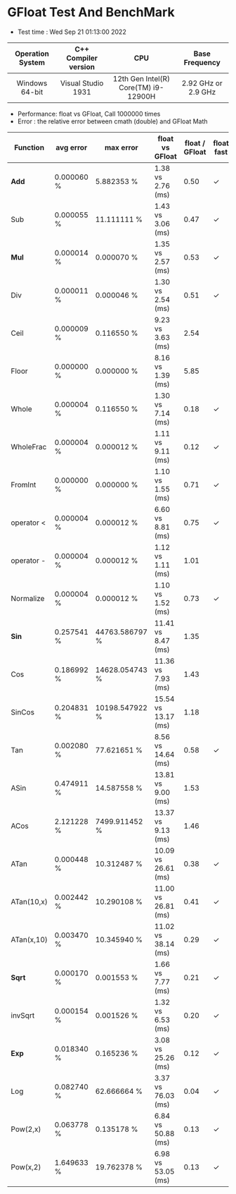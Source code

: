 # GFloat Test And BenchMark
 * Test time : Wed Sep 21 01:13:00 2022

|Operation System| C++ Compiler version |CPU  | Base Frequency  |
|:--:|:--:|:--:|:--:|
|Windows 64-bit|Visual Studio 1931|12th Gen Intel(R) Core(TM) i9-12900H|2.92 GHz or  2.9 GHz |
 * Performance: float vs GFloat,  Call 1000000 times
 * Error : the relative error between cmath (double) and GFloat Math 

|Function| avg error|max error| float vs GFloat | float / GFloat | float fast| GFloat fast|
|--|--|--|--|--|--|--|
|**Add**|0.000060 %|5.882353 %|1.38 vs 2.76  (ms) |0.50|$\checkmark$||
|Sub|0.000055 %|11.111111 %|1.43 vs 3.06  (ms) |0.47|$\checkmark$||
|**Mul**|0.000014 %|0.000070 %|1.35 vs 2.57  (ms) |0.53|$\checkmark$||
|Div|0.000011 %|0.000046 %|1.30 vs 2.54  (ms) |0.51|$\checkmark$||
|Ceil|0.000009 %|0.116550 %|9.23 vs 3.63  (ms) |2.54||$\checkmark$|
|Floor|0.000000 %|0.000000 %|8.16 vs 1.39  (ms) |5.85||$\checkmark$|
|Whole|0.000004 %|0.116550 %|1.30 vs 7.14  (ms) |0.18|$\checkmark$||
|WholeFrac|0.000004 %|0.000012 %|1.11 vs 9.11  (ms) |0.12|$\checkmark$||
|FromInt|0.000000 %|0.000000 %|1.10 vs 1.55  (ms) |0.71|$\checkmark$||
|operator <|0.000004 %|0.000012 %|6.60 vs 8.81  (ms) |0.75|$\checkmark$||
|operator -|0.000004 %|0.000012 %|1.12 vs 1.11  (ms) |1.01||$\checkmark$|
|Normalize|0.000004 %|0.000012 %|1.10 vs 1.52  (ms) |0.73|$\checkmark$||
|**Sin**|0.257541 %|44763.586797 %|11.41 vs 8.47  (ms) |1.35||$\checkmark$|
|Cos|0.186992 %|14628.054743 %|11.36 vs 7.93  (ms) |1.43||$\checkmark$|
|SinCos|0.204831 %|10198.547922 %|15.54 vs 13.17  (ms) |1.18||$\checkmark$|
|Tan|0.002080 %|77.621651 %|8.56 vs 14.64  (ms) |0.58|$\checkmark$||
|ASin|0.474911 %|14.587558 %|13.81 vs 9.00  (ms) |1.53||$\checkmark$|
|ACos|2.121228 %|7499.911452 %|13.37 vs 9.13  (ms) |1.46||$\checkmark$|
|ATan|0.000448 %|10.312487 %|10.09 vs 26.61  (ms) |0.38|$\checkmark$||
|ATan(10,x)|0.002442 %|10.290108 %|11.00 vs 26.81  (ms) |0.41|$\checkmark$||
|ATan(x,10)|0.003470 %|10.345940 %|11.02 vs 38.14  (ms) |0.29|$\checkmark$||
|**Sqrt**|0.000170 %|0.001553 %|1.66 vs 7.77  (ms) |0.21|$\checkmark$||
|invSqrt|0.000154 %|0.001526 %|1.32 vs 6.53  (ms) |0.20|$\checkmark$||
|**Exp**|0.018340 %|0.165236 %|3.08 vs 25.26  (ms) |0.12|$\checkmark$||
|Log|0.082740 %|62.666664 %|3.37 vs 76.03  (ms) |0.04|$\checkmark$||
|Pow(2,x)|0.063778 %|0.135178 %|6.84 vs 50.88  (ms) |0.13|$\checkmark$||
|Pow(x,2)|1.649633 %|19.762378 %|6.98 vs 53.05  (ms) |0.13|$\checkmark$||

